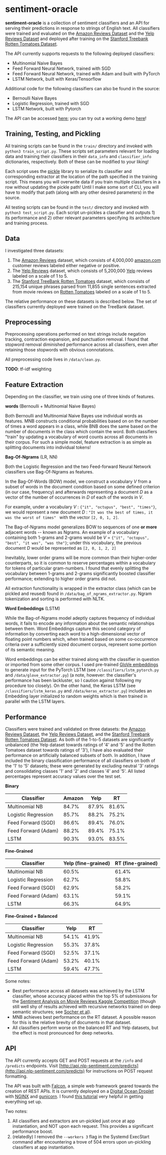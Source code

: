 # sentiment-oracle

**sentiment-oracle** is a collection of sentiment classifiers and an API for serving their predictions in response to strings of English text. All classifiers were trained and evaluated on the [Amazon Reviews Dataset](https://www.kaggle.com/bittlingmayer/amazonreviews/data) and the [Yelp Reviews Dataset](https://www.yelp.com/dataset/download) and deployed after training on the [Stanford Treebank Rotten Tomatoes Dataset](https://nlp.stanford.edu/sentiment/).

The API currently supports requests to the following deployed classifiers:

  * Multinomial Naive Bayes
  * Feed Forward Neural Network, trained with SGD
  * Feed Forward Neural Network, trained with Adam and built with PyTorch
  * LSTM Network, built with Keras/Tensorflow

Additional code for the following classifiers can also be found in the source:

  * Bernoulli Naive Bayes
  * Logistic Regression, trained with SGD
  * LSTM Network, built with Pytorch

The API can be accessed [here](http://api.nlp-sentiment.com/predicts); you can try out a working demo [here](http://nicholasbrown.io/demos/sentiment-oracle/)!

## Training, Testing, and Pickling

All training scripts can be found in the `train/` directory and invoked with `python3 train_script.py`. These scripts set parameters relevant for loading data and training their classifiers in their `data_info` and `classifier_info` dictionaries, respectively. Both of these can be modified to your liking!

Each script uses the [pickle](https://docs.python.org/3/library/pickle.html) library to serialize its classifier and corresponding extractor at the location of the path specified in the training script. This means you will overwrite data if you train multiple classifiers in a row without updating the pickle path! Until I make some sort of CLI, you will have to modify that path (along with any other desired parameters) in the source.

All testing scripts can be found in the `test/` directory and invoked with `python3 test_script.py`. Each script un-pickles a classifier and outputs 1) its performance and 2) other relevant parameters specifying its architecture and training process.

## Data

I investigated three datasets:

1) The [Amazon Reviews](https://www.kaggle.com/bittlingmayer/amazonreviews/data) dataset, which consists of 4,000,000 [amazon.com](http://www.amazon.com) customer reviews labeled either negative or positive.
2) The [Yelp Reviews](https://www.yelp.com/dataset/download) dataset, which consists of 5,200,000 [Yelp](http://www.yelp.com) reviews labeled on a scale of 1 to 5.
3) The [Stanford TreeBank Rotten Tomatoes](https://nlp.stanford.edu/sentiment/) dataset, which consists of 215,154 unique phrases parsed from 11,855 single sentences extracted from movie reviews on [Rotten Tomatoes](http://www.rottentomatoes.com) labeled on a scale of 1 to 5.

The relative performance on these datasets is described below. The set of classifiers currently deployed were trained on the TreeBank dataset.

## Preprocessing

Preprocessing operations performed on text strings include negation tracking, contraction expansion, and punctuation removal. I found that stopword removal diminished performance across all classifiers, even after retaining those stopwords with obvious connotations.

All preprocessing code lives in `/data/clean.py`.

**TODO**: tf-idf weighting

## Feature Extraction

Depending on the classifier, we train using one of three kinds of features.

**words** (Bernoulli + Multinomial Naive Bayes)

Both Bernoulli and Multinomial Naive Bayes use individual words as features. MNB constructs conditional probabilities based on on the number of times a word appears in a class, while BNB does the same based on the number of documents in the class which contain the word. Both classifiers "train" by updating a vocabulary of word counts across all documents in their corpus. For such a simple model, feature extraction is as simple as splitting documents into individual tokens!

**Bag-Of-Ngrams** (LR, NN)

Both the Logistic Regression and the two Feed-forward Neural Network classifiers use Bag-Of-Ngrams as features.

In the Bag-Of-Words (BOW) model, we construct a vocabulary *V* from a subset of words in the document condition based on some defined criterion (in our case, frequency) and afterwards representing a document *D* as a vector of the number of occurrences in *D* of each of the words in *V*.

For example, under a vocabulary *V* : `{"it", "octupus", "best", "times"}`, we would represent a new document *D* : `"It was the best of times, it was the worst of times" ` with the vector `[2, 0, 1, 2]`.

The Bag-of-Ngrams model generalizes BOW to sequences of one **or more** adjacent words -- known as Ngrams. An example of a vocabulary containing both 1-grams and 2-grams would be *V* = `{"it", "octopus", "best", "it was", "was the"}`; under this vocabulary, the previous document *D* would be represented as `[2, 0, 1, 2, 2]`

Inevitably, lower order grams will be more common than their higher-order counterparts, so it is common to reserve percentages within a vocabulary for tokens of particular gram-numbers. I found that evenly splitting the vocabulary between 1-grams and 2-grams significantly boosted classifier performance; extending to higher order grams did not.

All extraction functionality is wrapped in the  extractor class (which can be pickled and reused) found in `/data/bag_of_ngrams_extractor.py`. Ngram tokenization and sorting is performed with NLTK.


**Word Embeddings** (LSTM)

While the Bag-of-Ngrams model adeptly captures frequency of individual words, it fails to encode any information about the semantic relationships between them. Word Embeddings capture this second category of information by converting each word to a high-dimensional vector of floating point numbers which, when trained based on some co-occurrence criteria over a sufficiently sized document corpus, represent some portion of its semantic meaning.

Word embeddings can be either trained along with the classifier in question or imported from some other corpus. I used pre-trained [GloVe embeddings](https://nlp.stanford.edu/projects/glove/) to generate input for the PyTorch LSTM (see `/classifiers/lstm_pytorch.py` and `/data/glove_extractor.py`) (a note, however: the classifier's performance has been lackluster, so I caution against following my procedure too closely). On the other hand, the Keras LSTM (see `/classifiers/lstm_keras.py` and `/data/keras_extractor.py`) includes an Embedding layer initialized to random weights which is then trained in parallel with the LSTM layers.

## Performance

Classifiers were trained and validated on three datasets: the [Amazon Reviews Dataset](https://www.kaggle.com/bittlingmayer/amazonreviews/data), the [Yelp Reviews Dataset](https://www.yelp.com/dataset/download), and the [Stanford Treebank Rotten Tomatoes Dataset](https://nlp.stanford.edu/sentiment/). As both of the 1-to-5 datasets are significantly
unbalanced (the Yelp dataset towards ratings of '4' and '5' and the Rotten Tomatoes dataset towards ratings of '3'), I have also evaluated their performance on artificially balanced subsets of both. In addition, I have included the binary classification performance of all classifiers on both of the '1' to '5' datasets; these were generated by excluding neutral '3' ratings and consolidating classes '1' and '2' and classes '4' and '5'. All listed percentages represent accuracy values over the test set.

**Binary**

| Classifier          | Amazon | Yelp  | RT    |
| ----------          | ------ | ------| ------|
| Multinomial NB      | 84.7%  | 87.9% | 81.6% |
| Logistic Regression | 85.7%  | 88.2% | 75.2% |
| Feed Forward (SGD)  | 86.6%  | 89.4% | 76.0% |       
| Feed Forward (Adam) | 88.2%  | 89.4% | 75.1% |
| LSTM                | 90.3%  | 93.0% | 83.5% |

**Fine-Grained**

| Classifier          | Yelp (fine-grained) | RT (fine-grained) |
| ----------          | ------------------- | ----------------- |
| Multinomial NB      | 60.5%               | 61.4%             |
| Logistic Regression | 62.7%               | 58.8%             |
| Feed Forward (SGD)  | 62.9%               | 58.2%             |
| Feed Forward (Adam) | 63.1%               | 59.1%             |
| LSTM                | 66.3%               | 64.9%             |

**Fine-Grained + Balanced**

| Classifier          | Yelp  | RT    |
| ----------          | ------| ------|
| Multinomial NB      | 54.1% | 41.9% |
| Logistic Regression | 55.3% | 37.8% |
| Feed Forward (SGD)  | 52.5% | 37.1% |
| Feed Forward (Adam) | 53.2% | 40.1% |
| LSTM                | 59.4% | 47.7% |


Some notes:

* Best performance across all datasets was achieved by the LSTM classifier, whose accuracy placed within the top 5% of submissions for the [Sentiment Analysis on Movie Reviews Kaggle Competition](https://www.kaggle.com/c/sentiment-analysis-on-movie-reviews/leaderboard) (though still well shy of results achieved with recursive networks trained on deep semantic structures; see [Socher et al](https://nlp.stanford.edu/sentiment/)).
* MNB achieves best performance on the RT dataset. A possible reason for this is the relative brevity of documents in that dataset.
* All classifiers perform worse on the balanced RT and Yelp datasets, but the effect is most pronounced for deep networks.

## API

The API currently accepts GET and POST requests at the `/info` and `/predicts` endpoints. Visit [http://api.nlp-sentiment.com/predicts](http://api.nlp-sentiment.com/predicts) for instructions on POST request formatting.

The API was built with [Falcon](https://falconframework.org/), a simple web framework geared towards the creation of REST APIs. It is currently deployed on a [Digital Ocean Droplet](https://www.digitalocean.com/products/droplets/) with [NGINX](https://www.nginx.com/) and [gunicorn](http://gunicorn.org/). I found [this tutorial](https://www.digitalocean.com/community/tutorials/how-to-deploy-falcon-web-applications-with-gunicorn-and-nginx-on-ubuntu-16-04) very helpful in getting everything set up.

Two notes:

1) All classifiers and extractors are un-pickled just once at app instantiation, and NOT upon each request. This provides a significant performance boost.
2) (relatedly) I removed the `--workers 3` flag in the Systemd ExecStart command after encountering a trove of 504 errors upon un-pickling classifiers at app instantiation.

